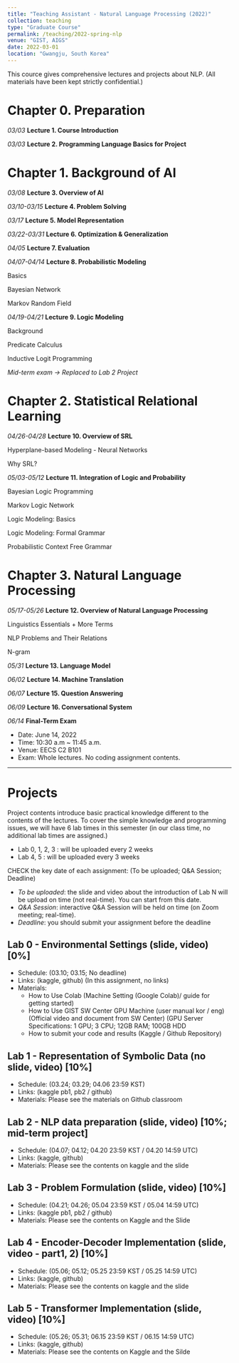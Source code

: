 ```yaml
---
title: "Teaching Assistant - Natural Language Processing (2022)"
collection: teaching
type: "Graduate Course"
permalink: /teaching/2022-spring-nlp
venue: "GIST, AIGS"
date: 2022-03-01
location: "Gwangju, South Korea"
---
```


This cource gives comprehensive lectures and projects about NLP.
(All materials have been kept strictly confidential.)



Chapter 0. Preparation
=====
*03/03*
**Lecture 1. Course Introduction**

*03/03*
**Lecture 2. Programming Language Basics for Project**

Chapter 1. Background of AI
======
*03/08*
**Lecture 3. Overview of AI**

*03/10-03/15* 
**Lecture 4. Problem Solving**

*03/17*
**Lecture 5. Model Representation**

*03/22-03/31*
**Lecture 6. Optimization & Generalization**

*04/05*
**Lecture 7. Evaluation**

*04/07-04/14*
**Lecture 8. Probabilistic Modeling**

Basics

Bayesian Network

Markov Random Field

*04/19-04/21*
**Lecture 9. Logic Modeling**

Background

Predicate Calculus

Inductive Logit Programming

*Mid-term exam -> Replaced to Lab 2 Project*

Chapter 2. Statistical Relational Learning
======
*04/26-04/28*
**Lecture 10. Overview of SRL**

Hyperplane-based Modeling - Neural Networks

Why SRL?

*05/03-05/12*
**Lecture 11. Integration of Logic and Probability**

Bayesian Logic Programming

Markov Logic Network

Logic Modeling: Basics

Logic Modeling: Formal Grammar

Probabilistic Context Free Grammar

Chapter 3. Natural Language Processing
======
*05/17-05/26*
**Lecture 12. Overview of Natural Language Processing**

Linguistics Essentials + More Terms

NLP Problems and Their Relations

N-gram

*05/31*
**Lecture 13. Language Model**

*06/02*
**Lecture 14. Machine Translation**

*06/07*
**Lecture 15. Question Answering**

*06/09*
**Lecture 16. Conversational System**

*06/14*
**Final-Term Exam**
- Date: June 14, 2022
- Time: 10:30 a.m ~ 11:45 a.m.
- Venue: EECS C2 B101
- Exam: Whole lectures. No coding assignment contents.

---

Projects
=====

Project contents introduce basic practical knowledge different to the contents of the lectures. To cover the simple knowledge and programming issues, we will have 6 lab times in this semester (in our class time, no additional lab times are assigned.) 
- Lab 0, 1, 2, 3 : will be uploaded every 2 weeks 
- Lab 4, 5 : will be uploaded every 3 weeks

CHECK the key date of each assignment: (To be uploaded; Q&A Session; Deadline)
- *To be uploaded*: the slide and video about the introduction of Lab N will be upload on time (not real-time). You can start from this date. 
- *Q&A Session*: interactive Q&A Session will be held on time (on Zoom meeting; real-time).   
- *Deadline*: you should submit your assignment before the deadline

## Lab 0 - Environmental Settings (slide, video) [0%]
* Schedule: (03.10; 03.15; No deadline)
* Links: (kaggle, github) (In this assignment, no links)
* Materials:
  * How to Use Colab (Machine Setting (Google Colab)/ guide for getting started) 
  * How to Use GIST SW Center GPU Machine (user manual kor / eng) (Official video and document from SW Center) (GPU Server Specifications:  1 GPU; 3 CPU; 12GB RAM; 100GB HDD 
  * How to submit your code and results (Kaggle / Github Repository)

## Lab 1 - Representation of Symbolic Data (no slide, video) [10%]
* Schedule: (03.24; 03.29; 04.06 23:59 KST)
* Links: (kaggle pb1, pb2 / github)
* Materials: Please see the materials on Github classroom

## Lab 2 - NLP data preparation (slide, video) [10%; mid-term project] 
* Schedule: (04.07; 04.12; 04.20 23:59 KST / 04.20 14:59 UTC)
* Links: (kaggle, github)
* Materials: Please see the contents on kaggle and the slide

## Lab 3 - Problem Formulation (slide, video) [10%]
* Schedule: (04.21; 04.26; 05.04 23:59 KST / 05.04 14:59 UTC)
* Links: (kaggle pb1, pb2 / github) 
* Materials: Please see the contents on Kaggle and the Slide

## Lab 4 - Encoder-Decoder Implementation (slide, video - part1, 2) [10%]
* Schedule: (05.06; 05.12; 05.25 23:59 KST / 05.25 14:59 UTC)
* Links: (kaggle, github)
* Materials: Please see the contents on kaggle and the slide

## Lab 5 - Transformer Implementation (slide, video) [10%] 
* Schedule: (05.26; 05.31; 06.15 23:59 KST / 06.15 14:59 UTC)
* Links: (kaggle, github)
* Materials: Please see the contents on Kaggle and the Silde